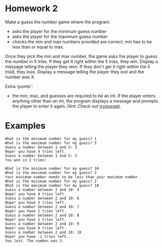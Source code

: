 # Homework 2

Make a guess the number game where the program:

- asks the player for the minimum guess number
- asks the player for the maximum guess number
- checks the min and max numbers provided are correct; min has to be less than or equal to max.

Once they pick the min and max number, the game asks the player to guess the number in 5 tries. If they get it right within the 5 tries, they win. Display a message telling the player they won. If they don't get it right within the 5 tried, they lose. Display a message telling the player they lost and the number was X.

Extra 'points':

- the min, max, and guesses are required to be an int. If the player enters anything other than an int, the program displays a message and prompts the player to enter it again. _Hint_: Check out [try/except](https://www.google.com/search?q=python%20try%20except).

# Examples

```
What is the minimum number for my guess? 1
What is the maximum number for my guess? 5
Guess a number between 1 and 5: 3
Nope! you have 4 tries left.
Guess a number between 1 and 5: 2
You won in 2 tries!
```

```
What is the minimum number for my guess? 10
What is the maximum number for my guess? 2
Your minimum number needs to be less than your maximum number.
What is the minimum number for my guess? 2
What is the maximum number for my guess? 10
Guess a number between 2 and 10: 4
Nope! you have 4 tries left.
Guess a number between 2 and 10: 6
Nope! you have 3 tries left.
Guess a number between 2 and 10: 7
Nope! you have 2 tries left.
Guess a number between 2 and 10: 8
Nope! you have 1 tries left.
Guess a number between 2 and 10: 9
Nope! you have 0 tries left.
Guess a number between 2 and 10: 10
Nope! you have -1 tries left.
You lost. The number was 3.
```
